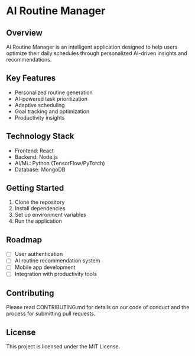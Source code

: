 
# AI Routine Manager

## Overview
AI Routine Manager is an intelligent application designed to help users optimize their daily schedules through personalized AI-driven insights and recommendations.

## Key Features
- Personalized routine generation
- AI-powered task prioritization
- Adaptive scheduling
- Goal tracking and optimization
- Productivity insights

## Technology Stack
- Frontend: React
- Backend: Node.js
- AI/ML: Python (TensorFlow/PyTorch)
- Database: MongoDB

## Getting Started
1. Clone the repository
2. Install dependencies
3. Set up environment variables
4. Run the application

## Roadmap
- [ ] User authentication
- [ ] AI routine recommendation system
- [ ] Mobile app development
- [ ] Integration with productivity tools

## Contributing
Please read CONTRIBUTING.md for details on our code of conduct and the process for submitting pull requests.

## License
This project is licensed under the MIT License.
